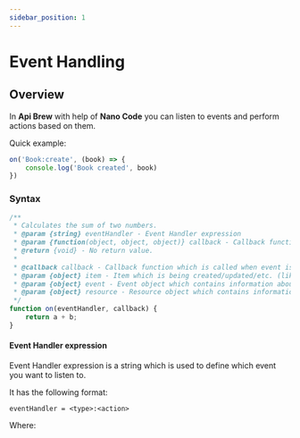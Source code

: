 ```yaml
---
sidebar_position: 1
---
```


# Event Handling

## Overview

In **Api Brew** with help of **Nano Code** you can listen to events and perform actions based on them.

Quick example:

```javascript
on('Book:create', (book) => {
    console.log('Book created', book)
})
```

### Syntax

```javascript
/**
 * Calculates the sum of two numbers.
 * @param {string} eventHandler - Event Handler expression
 * @param {function(object, object, object)} callback - Callback function
 * @return {void} - No return value.
 *
 * @callback callback - Callback function which is called when event is triggered.
 * @param {object} item - Item which is being created/updated/etc. (like book, user, etc.)
 * @param {object} event - Event object which contains information about event.
 * @param {object} resource - Resource object which contains information about resource.
 */
function on(eventHandler, callback) {
    return a + b;
}
```

#### Event Handler expression

Event Handler expression is a string which is used to define which event you want to listen to.

It has the following format:

```text
eventHandler = <type>:<action>
```

Where: